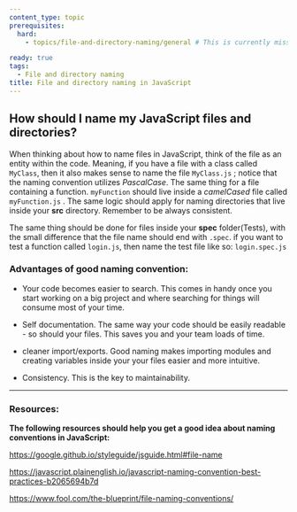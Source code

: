 ```yaml
---
content_type: topic
prerequisites:
  hard:
    - topics/file-and-directory-naming/general # This is currently missing. It is still here: Umuzi-org/ACN-syllabus#314

ready: true
tags:
  - File and directory naming
title: File and directory naming in JavaScript
---
```


## How should I name my JavaScript files and directories?

When thinking about how to name files in JavaScript, think of the file as an entity within the code. Meaning, if you have a file with a class called `MyClass`, then it also makes sense to name the file `MyClass.js` ; notice that the naming convention utilizes _PascalCase_. The same thing for a file containing a function. `myFunction` should live inside a _camelCased_ file called `myFunction.js` . The same logic should apply for naming directories that live inside your **src** directory. Remember to be always consistent.

The same thing should be done for files inside your **spec** folder(Tests), with the small difference that the file name should end with `.spec`. if you want to test a function called `login.js`, then name the test file like so: `login.spec.js`

### Advantages of good naming convention:

- Your code becomes easier to search. This comes in handy once you start working on a big project and where searching for things will consume most of your time.

- Self documentation. The same way your code should be easily readable - so should your files. This saves you and your team loads of time.

- cleaner import/exports. Good naming makes importing modules and creating variables inside your your files easier and more intuitive.

- Consistency. This is the key to maintainability.

---

### Resources:

**The following resources should help you get a good idea about naming conventions in JavaScript:**

<https://google.github.io/styleguide/jsguide.html#file-name>

<https://javascript.plainenglish.io/javascript-naming-convention-best-practices-b2065694b7d>

<https://www.fool.com/the-blueprint/file-naming-conventions/>
